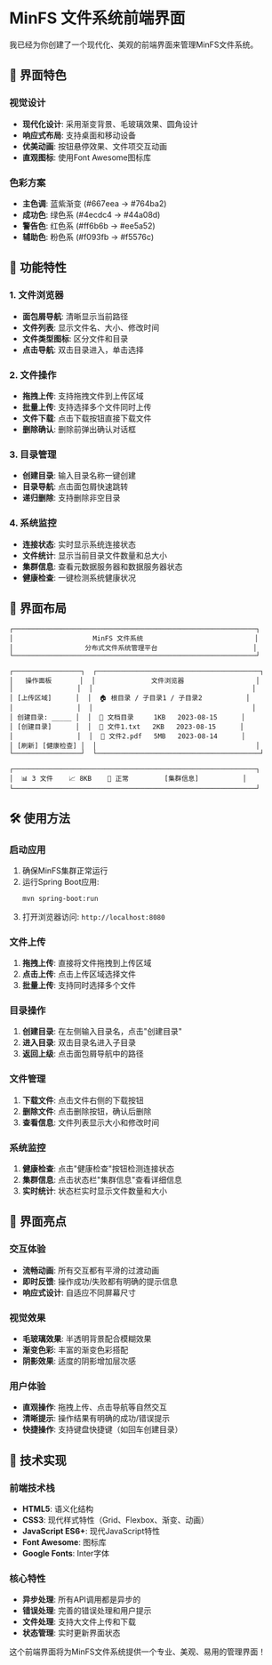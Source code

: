 # MinFS 文件系统前端界面

我已经为你创建了一个现代化、美观的前端界面来管理MinFS文件系统。

## 🎨 界面特色

### 视觉设计
- **现代化设计**: 采用渐变背景、毛玻璃效果、圆角设计
- **响应式布局**: 支持桌面和移动设备
- **优美动画**: 按钮悬停效果、文件项交互动画
- **直观图标**: 使用Font Awesome图标库

### 色彩方案
- **主色调**: 蓝紫渐变 (#667eea → #764ba2)
- **成功色**: 绿色系 (#4ecdc4 → #44a08d)
- **警告色**: 红色系 (#ff6b6b → #ee5a52)
- **辅助色**: 粉色系 (#f093fb → #f5576c)

## 🚀 功能特性

### 1. 文件浏览器
- **面包屑导航**: 清晰显示当前路径
- **文件列表**: 显示文件名、大小、修改时间
- **文件类型图标**: 区分文件和目录
- **点击导航**: 双击目录进入，单击选择

### 2. 文件操作
- **拖拽上传**: 支持拖拽文件到上传区域
- **批量上传**: 支持选择多个文件同时上传
- **文件下载**: 点击下载按钮直接下载文件
- **删除确认**: 删除前弹出确认对话框

### 3. 目录管理
- **创建目录**: 输入目录名称一键创建
- **目录导航**: 点击面包屑快速跳转
- **递归删除**: 支持删除非空目录

### 4. 系统监控
- **连接状态**: 实时显示系统连接状态
- **文件统计**: 显示当前目录文件数量和总大小
- **集群信息**: 查看元数据服务器和数据服务器状态
- **健康检查**: 一键检测系统健康状况

## 📱 界面布局

```
┌─────────────────────────────────────────────────────────────┐
│                    MinFS 文件系统                            │
│                  分布式文件系统管理平台                        │
└─────────────────────────────────────────────────────────────┘

┌─────────────────┐  ┌─────────────────────────────────────────┐
│   操作面板       │  │              文件浏览器                  │
│                │  │                                        │
│ [上传区域]      │  │  🏠 根目录 / 子目录1 / 子目录2           │
│                │  │                                        │
│ 创建目录: _____ │  │  📁 文档目录     1KB   2023-08-15      │
│ [创建目录]      │  │  📄 文件1.txt   2KB   2023-08-15      │
│                │  │  📄 文件2.pdf   5MB   2023-08-14      │
│ [刷新] [健康检查] │  │                                        │
└─────────────────┘  └─────────────────────────────────────────┘

┌─────────────────────────────────────────────────────────────┐
│  📊 3 文件    📈 8KB    💚 正常         [集群信息]           │
└─────────────────────────────────────────────────────────────┘
```

## 🛠️ 使用方法

### 启动应用
1. 确保MinFS集群正常运行
2. 运行Spring Boot应用:
   ```bash
   mvn spring-boot:run
   ```
3. 打开浏览器访问: `http://localhost:8080`

### 文件上传
1. **拖拽上传**: 直接将文件拖拽到上传区域
2. **点击上传**: 点击上传区域选择文件
3. **批量上传**: 支持同时选择多个文件

### 目录操作
1. **创建目录**: 在左侧输入目录名，点击"创建目录"
2. **进入目录**: 双击目录名进入子目录
3. **返回上级**: 点击面包屑导航中的路径

### 文件管理
1. **下载文件**: 点击文件右侧的下载按钮
2. **删除文件**: 点击删除按钮，确认后删除
3. **查看信息**: 文件列表显示大小和修改时间

### 系统监控
1. **健康检查**: 点击"健康检查"按钮检测连接状态
2. **集群信息**: 点击状态栏"集群信息"查看详细信息
3. **实时统计**: 状态栏实时显示文件数量和大小

## 🎯 界面亮点

### 交互体验
- **流畅动画**: 所有交互都有平滑的过渡动画
- **即时反馈**: 操作成功/失败都有明确的提示信息
- **响应式设计**: 自适应不同屏幕尺寸

### 视觉效果
- **毛玻璃效果**: 半透明背景配合模糊效果
- **渐变色彩**: 丰富的渐变色彩搭配
- **阴影效果**: 适度的阴影增加层次感

### 用户体验
- **直观操作**: 拖拽上传、点击导航等自然交互
- **清晰提示**: 操作结果有明确的成功/错误提示
- **快捷操作**: 支持键盘快捷键（如回车创建目录）

## 🔧 技术实现

### 前端技术栈
- **HTML5**: 语义化结构
- **CSS3**: 现代样式特性（Grid、Flexbox、渐变、动画）
- **JavaScript ES6+**: 现代JavaScript特性
- **Font Awesome**: 图标库
- **Google Fonts**: Inter字体

### 核心特性
- **异步处理**: 所有API调用都是异步的
- **错误处理**: 完善的错误处理和用户提示
- **文件处理**: 支持大文件上传和下载
- **状态管理**: 实时更新界面状态

这个前端界面将为MinFS文件系统提供一个专业、美观、易用的管理界面！
